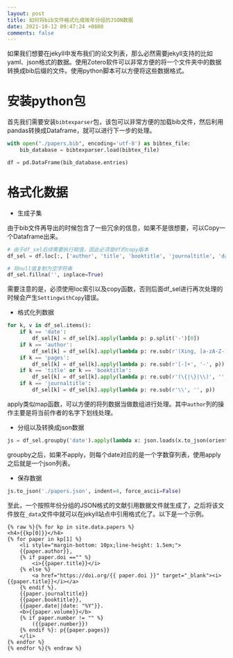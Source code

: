 ```yaml
---
layout: post
title: 如何将bib文件格式化成按年分组的JSON数据
date: 2021-10-12 09:47:24 +0800
comments: false
---
```



如果我们想要在jekyll中发布我们的论文列表，那么必然需要jekyll支持的比如yaml、json格式的数据。使用Zotero软件可以非常方便的将一个文件夹中的数据转换成bib后缀的文件。使用python脚本可以方便将这些数据格式。

# 安装python包

首先我们需要安装`bibtexparser`包，该包可以非常方便的加载bib文件，然后利用pandas转换成Dataframe，就可以进行下一步的处理。

```python
with open("./papers.bib", encoding='utf-8') as bibtex_file:
    bib_database = bibtexparser.load(bibtex_file)

df = pd.DataFrame(bib_database.entries)
```

# 格式化数据

- 生成子集

由于bib文件再导出的时候包含了一些冗余的信息，如果不是很想要，可以Copy一个Dataframe出来。

```python
# 由于df_sel后续需要执行赋值，因此必须是df的copy版本
df_sel = df.loc[:, ['author', 'title', 'booktitle', 'journaltitle', 'date', 'volume', 'number', 'pages', 'doi']].copy()

# 将null值复制为空字符串
df_sel.fillna('', inplace=True)
```

需要注意的是，必须使用loc索引以及copy函数，否则后面df_sel进行再次处理的时候会产生`SettingwithCopy`错误。

- 格式化列数据

```python
for k, v in df_sel.items():
    if k == 'date':
        df_sel[k] = df_sel[k].apply(lambda p: p.split('-')[0])
    if k == 'author':
        df_sel[k] = df_sel[k].apply(lambda p: re.sub(r'(Xing, [a-zA-Z-]+)', r"<u>\1</u>", p))
    if k == 'pages':
        df_sel[k] = df_sel[k].apply(lambda p: re.sub(r'[-]+', '-', p))
    if k == 'title' or k == 'booktitle':
        df_sel[k] = df_sel[k].apply(lambda p: re.sub(r'(\{|\}|\\)', '', p))
    if k == 'journaltitle':
        df_sel[k] = df_sel[k].apply(lambda p: re.sub(r'\\', '', p))
```

apply类似map函数，可以方便的将列数据当做数组进行处理。其中`author`列的操作主要是将当前作者的名字下划线处理。

- 分组以及转换成json数据

```python
js = df_sel.groupby('date').apply(lambda x: json.loads(x.to_json(orient='records'))).sort_index(ascending=False)
```

groupby之后，如果不apply，则每个date对应的是一个字数穿列表，使用apply之后就是一个json列表。

- 保存数据

```python
js.to_json('./papers.json', indent=4, force_ascii=False)
```

至此，一个按照年份分组的JSON格式的文献引用数据文件就生成了，之后将该文件放在`_data`文件中就可以在jekyll站点中引用格式化了。以下是一个示例。

```tpl
{% raw %}{% for kp in site.data.papers %}
<h4>{{kp[0]}}</h4>
{% for paper in kp[1] %}
    <li style="margin-bottom: 10px;line-height: 1.5em;">
    {{paper.author}}, 
    {% if paper.doi =="" %}
        <i>{{paper.title}}</i>
    {% else %}
        <a href="https://doi.org/{{ paper.doi }}" target="_blank"><i>{{paper.title}}</i></a>
    {% endif %}. 
    {{paper.journaltitle}}
    {{paper.booktitle}}, 
    {{paper.date||date: "%Y"}}. 
    <b>{{paper.volume}}</b>
    {% if paper.number != "" %}
        ({{paper.number}})
    {% endif %}: p{{paper.pages}}
    </li>
{% endfor %}
{% endfor %}{% endraw %}
```


